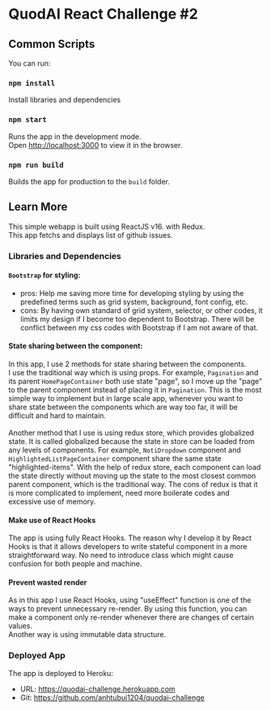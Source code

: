 # QuodAI React Challenge #2


## Common Scripts

You can run:

### `npm install`

Install libraries and dependencies

### `npm start`

Runs the app in the development mode.\
Open [http://localhost:3000](http://localhost:3000) to view it in the browser.

### `npm run build`

Builds the app for production to the `build` folder.

## Learn More

This simple webapp is built using ReactJS v16. with Redux.\
This app fetchs and displays list of github issues.

### Libraries and Dependencies

#### `Bootstrap` for styling:
+ pros: Help me saving more time for developing styling by using the predefined terms such as grid system, background, font config, etc.
+ cons: By having own standard of grid system, selector, or other codes, it limits my design if I become too dependent to Bootstrap. There will be conflict between my css codes with Bootstrap if I am not aware of that.

#### State sharing between the component:
In this app, I use 2 methods for state sharing between the components.\
I use the traditional way which is using props. For example, `Pagination` and its parent `HomePageContainer` both use state "page", so I move up the "page" to the parent component instead of placing it in `Pagination`. This is the most simple way to implement but in large scale app, whenever you want to share state between the components which are way too far, it will be difficult and hard to maintain.\
\
Another method that I use is using redux store, which provides globalized state. It is called globalized because the state in store can be loaded from any levels of components. For example, `NotiDropdown` component and `HighlightedListPageContainer` component share the same state "highlighted-items". With the help of redux store, each component can load the state directly without moving up the state to the most closest common parent component, which is the traditional way. The cons of redux is that it is more complicated to implement, need more boilerate codes and excessive use of memory.

#### Make use of React Hooks
The app is using fully React Hooks. The reason why I develop it by React Hooks is that it allows developers to write stateful component in a more straightforward way. No need to introduce class which might cause confusion for both people and machine. 

#### Prevent wasted render
As in this app I use React Hooks, using "useEffect" function is one of the ways to prevent unnecessary re-render. By using this function, you can make a component only re-render whenever there are changes of certain values.\
Another way is using immutable data structure.


### Deployed App
The app is deployed to Heroku:
+ URL: https://quodai-challenge.herokuapp.com 
+ Git: https://github.com/anhtubui1204/quodai-challenge


